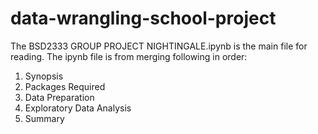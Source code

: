 # data-wrangling-school-project

The BSD2333 GROUP PROJECT NIGHTINGALE.ipynb is the main file for reading. 
The ipynb file is from merging following in order:

1. Synopsis
2. Packages Required
3. Data Preparation
4. Exploratory Data Analysis
5. Summary
